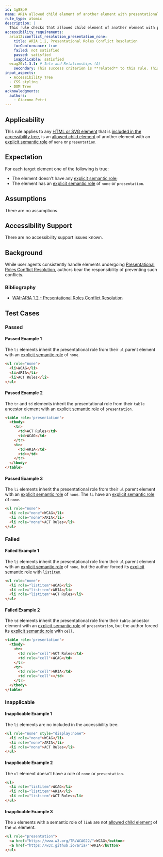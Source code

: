 ```yaml
---
id: 1g88p9
name: ARIA allowed child element of another element with presentational role
rule_type: atomic
description: |
  This rule checks that allowed child element of another element with presentational role does not cause presentational roles conflicts
accessibility_requirements:
  aria12:conflict_resolution_presentation_none:
    title: ARIA 1.2, Presentational Roles Conflict Resolution
    forConformance: true
    failed: not satisfied
    passed: satisfied
    inapplicable: satisfied
  wcag20:1.3.1: # Info and Relationships (A)
    secondary: This success criterion is **related** to this rule. This is because ancestor elements assigned a presentational role with semantic allowed child elements may prevents assistive technologies to convey relationship details, potentially leading to WCAG violations. Some of the examples that either pass or fail overlap with this success criterion.
input_aspects:
  - Accessibility Tree
  - CSS styling
  - DOM Tree
acknowledgments:
  authors:
    - Giacomo Petri
---
```


## Applicability

This rule applies to any [HTML or SVG element][] that is [included in the accessibility tree][], is an [allowed child element](https://w3c.github.io/aria/#mustContain) of another element with an [explicit semantic role][] of `none` or `presentation`.

## Expectation

For each target element one of the following is true:
- The element doesn't have any [explicit semantic role][];
- The element has an [explicit semantic role][] of `none` or `presentation`.

## Assumptions

There are no assumptions.

## Accessibility Support

There are no accessibility support issues known.

## Background

While user agents consistently handle elements undergoing [Presentational Roles Conflict Resolution][], authors bear the responsibility of preventing such conflicts.

### Bibliography

- [WAI-ARIA 1.2 - Presentational Roles Conflict Resolution][Presentational Roles Conflict Resolution]

## Test Cases

### Passed

#### Passed Example 1

The `li` elements inherit the presentational role from their `ul` parent element with an [explicit semantic role][] of `none`.

```html
<ul role="none">
  <li>WCAG</li>
  <li>ARIA</li>
  <li>ACT Rules</li>
</ul>
```

#### Passed Example 2

The `tr` and `td` elements inherit the presentational role from their `table` ancestor element with an [explicit semantic role][] of `presentation`.

```html
<table role='presentation'>
  <tbody>
    <tr>
      <td>ACT Rules</td>
      <td>WCAG</td>
    </tr>
    <tr>
      <td>ARIA</td>
      <td></td>
    </tr>
  </tbody>
</table>
```

#### Passed Example 3

The `li` elements inherit the presentational role from their `ul` parent element with an [explicit semantic role][] of `none`. The `li` have an [explicit semantic role][] of `none`.

```html
<ul role="none">
  <li role="none">WCAG</li>
  <li role="none">ARIA</li>
  <li role="none">ACT Rules</li>
</ul>
```

### Failed

#### Failed Example 1

The `li` elements inherit the presentational role from their `ul` parent element with an [explicit semantic role][] of `none`, but the author forced its [explicit semantic role][] with `listitem`.

```html
<ul role="none">
  <li role="listitem">WCAG</li>
  <li role="listitem">ARIA</li>
  <li role="listitem">ACT Rules</li>
</ul>
```

#### Failed Example 2

The `td` elements inherit the presentational role from their `table` ancestor element with an [explicit semantic role][] of `presentation`, but the author forced its [explicit semantic role][] with `cell`.

```html
<table role='presentation'>
  <tbody>
    <tr>
      <td role="cell">ACT Rules</td>
      <td role="cell">WCAG</td>
    </tr>
    <tr>
      <td role="cell">ARIA</td>
      <td role="cell"></td>
    </tr>
  </tbody>
</table>
```

### Inapplicable

#### Inapplicable Example 1

The `li` elements are no included in the accessibility tree.

```html
<ul role="none" style="display:none">
  <li role="none">WCAG</li>
  <li role="none">ARIA</li>
  <li role="none">ACT Rules</li>
</ul>
```

#### Inapplicable Example 2

The `ul` element doesn't have a role of `none` or `presentation`.

```html
<ul>
  <li role="listitem">WCAG</li>
  <li role="listitem">ARIA</li>
  <li role="listitem">ACT Rules</li>
</ul>
```

#### Inapplicable Example 3

The `a` elements with a semantic role of `link` are not [allowed child element](https://w3c.github.io/aria/#mustContain) of the `ul` element.

```html
<ul role="presentation">
  <a href="https://www.w3.org/TR/WCAG22/">WCAG</button>
  <a href="https://w3c.github.io/aria/">ARIA</button>
</ul>
```

[explicit semantic role]: #explicit-role 'Definition of Explicit Role'
[included in the accessibility tree]: #included-in-the-accessibility-tree 'Definition of Included in the Accessibility Tree'
[presentational roles conflict resolution]: https://www.w3.org/TR/wai-aria-1.2/#conflict_resolution_presentation_none 'Presentational Roles Conflict Resolution'
[html or svg element]: #namespaced-element

